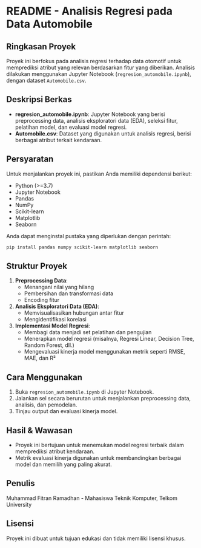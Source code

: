 # README - Analisis Regresi pada Data Automobile

## Ringkasan Proyek
Proyek ini berfokus pada analisis regresi terhadap data otomotif untuk memprediksi atribut yang relevan berdasarkan fitur yang diberikan. Analisis dilakukan menggunakan Jupyter Notebook (`regresion_automobile.ipynb`), dengan dataset `Automobile.csv`.

## Deskripsi Berkas
- **regresion_automobile.ipynb**: Jupyter Notebook yang berisi preprocessing data, analisis eksploratori data (EDA), seleksi fitur, pelatihan model, dan evaluasi model regresi.
- **Automobile.csv**: Dataset yang digunakan untuk analisis regresi, berisi berbagai atribut terkait kendaraan.

## Persyaratan
Untuk menjalankan proyek ini, pastikan Anda memiliki dependensi berikut:
- Python (>=3.7)
- Jupyter Notebook
- Pandas
- NumPy
- Scikit-learn
- Matplotlib
- Seaborn

Anda dapat menginstal pustaka yang diperlukan dengan perintah:
```bash
pip install pandas numpy scikit-learn matplotlib seaborn
```

## Struktur Proyek
1. **Preprocessing Data**:
   - Menangani nilai yang hilang
   - Pembersihan dan transformasi data
   - Encoding fitur
2. **Analisis Eksploratori Data (EDA)**:
   - Memvisualisasikan hubungan antar fitur
   - Mengidentifikasi korelasi
3. **Implementasi Model Regresi**:
   - Membagi data menjadi set pelatihan dan pengujian
   - Menerapkan model regresi (misalnya, Regresi Linear, Decision Tree, Random Forest, dll.)
   - Mengevaluasi kinerja model menggunakan metrik seperti RMSE, MAE, dan R²

## Cara Menggunakan
1. Buka `regresion_automobile.ipynb` di Jupyter Notebook.
2. Jalankan sel secara berurutan untuk menjalankan preprocessing data, analisis, dan pemodelan.
3. Tinjau output dan evaluasi kinerja model.

## Hasil & Wawasan
- Proyek ini bertujuan untuk menemukan model regresi terbaik dalam memprediksi atribut kendaraan.
- Metrik evaluasi kinerja digunakan untuk membandingkan berbagai model dan memilih yang paling akurat.

## Penulis
Muhammad Fitran Ramadhan - Mahasiswa Teknik Komputer, Telkom University

## Lisensi
Proyek ini dibuat untuk tujuan edukasi dan tidak memiliki lisensi khusus.
